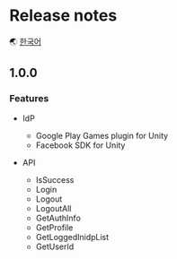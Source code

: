 # Release notes

🌏 [한국어](ReleaseNotes.md)

## 1.0.0

### Features

* IdP 
    * Google Play Games plugin for Unity
    * Facebook SDK for Unity

* API
    * IsSuccess
    * Login
    * Logout
    * LogoutAll
    * GetAuthInfo
    * GetProfile
    * GetLoggedInidpList
    * GetUserId